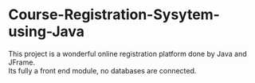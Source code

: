 # Course-Registration-Sysytem-using-Java
This project is a wonderful online registration platform done by Java and JFrame.
<br>Its fully a front end module, no databases are connected.

